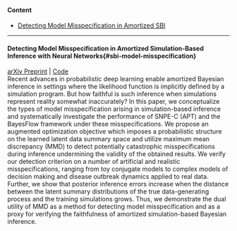 #### Content

- [Detecting Model Misspecification in Amortized SBI](#sbi-model-misspecification)

----

#### Detecting Model Misspecification in Amortized Simulation-Based Inference with Neural Networks{#sbi-model-misspecification}

[arXiv Preprint](https://arxiv.org/abs/2112.08866) | [Code](https://github.com/marvinschmitt/ModelMisspecificationBF)<br>
Recent advances in probabilistic deep learning enable amortized Bayesian inference in settings where the likelihood function is implicitly defined by a simulation program. But how faithful is such inference when simulations represent reality somewhat inaccurately? In this paper, we conceptualize the types of model misspecification arising in simulation-based inference and systematically investigate the performance of SNPE-C (APT) and the BayesFlow framework under these misspecifications. We propose an augmented optimization objective which imposes a probabilistic structure on the learned latent data summary space and utilize maximum mean discrepancy (MMD) to detect potentially catastrophic misspecifications during inference undermining the validity of the obtained results. We verify our detection criterion on a number of artificial and realistic misspecifications, ranging from toy conjugate models to complex models of decision making and disease outbreak dynamics applied to real data. Further, we show that posterior inference errors increase when the distance between the latent summary distributions of the true data-generating process and the training simulations grows. Thus, we demonstrate the dual utility of MMD as a method for detecting model misspecification and as a proxy for verifying the faithfulness of amortized simulation-based Bayesian inference.
